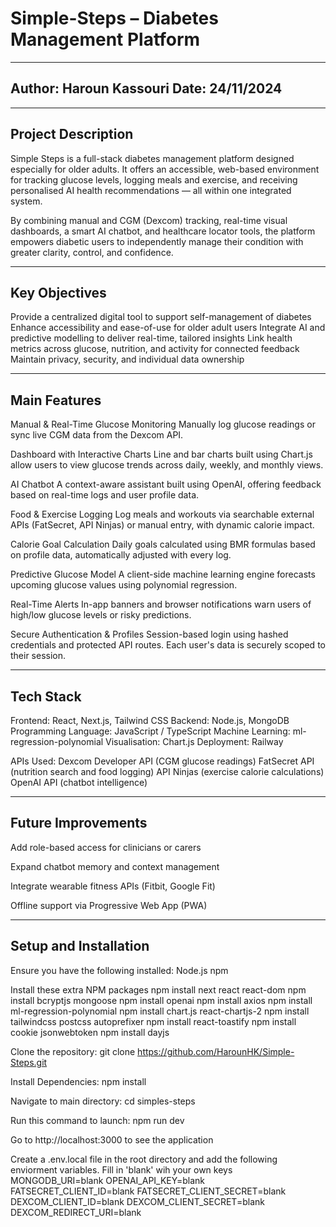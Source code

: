 # Simple-Steps – Diabetes Management Platform 

----------------------------------
Author: Haroun Kassouri
Date: 24/11/2024
----------------------------------

-------------------
Project Description
---------------------
Simple Steps is a full-stack diabetes management platform designed especially for older adults. It offers an accessible, web-based environment for tracking glucose levels, logging meals and exercise, and receiving personalised AI health recommendations — all within one integrated system.

By combining manual and CGM (Dexcom) tracking, real-time visual dashboards, a smart AI chatbot, and healthcare locator tools, the platform empowers diabetic users to independently manage their condition with greater clarity, control, and confidence.

-----------------
Key Objectives
-----------------
Provide a centralized digital tool to support self-management of diabetes
Enhance accessibility and ease-of-use for older adult users
Integrate AI and predictive modelling to deliver real-time, tailored insights
Link health metrics across glucose, nutrition, and activity for connected feedback
Maintain privacy, security, and individual data ownership



-------------
Main Features
-------------
Manual & Real-Time Glucose Monitoring
Manually log glucose readings or sync live CGM data from the Dexcom API.

Dashboard with Interactive Charts
Line and bar charts built using Chart.js allow users to view glucose trends across daily, weekly, and monthly views.

AI Chatbot
A context-aware assistant built using OpenAI, offering feedback based on real-time logs and user profile data.

Food & Exercise Logging
Log meals and workouts via searchable external APIs (FatSecret, API Ninjas) or manual entry, with dynamic calorie impact.

Calorie Goal Calculation
Daily goals calculated using BMR formulas based on profile data, automatically adjusted with every log.

Predictive Glucose Model
A client-side machine learning engine forecasts upcoming glucose values using polynomial regression.

Real-Time Alerts
In-app banners and browser notifications warn users of high/low glucose levels or risky predictions.

Secure Authentication & Profiles
Session-based login using hashed credentials and protected API routes. Each user's data is securely scoped to their session.

-------------
Tech Stack
-------------
Frontend: React, Next.js, Tailwind CSS
Backend: Node.js, MongoDB
Programming Language: JavaScript / TypeScript
Machine Learning: ml-regression-polynomial 
Visualisation: Chart.js
Deployment: Railway

APIs Used:
Dexcom Developer API (CGM glucose readings)
FatSecret API (nutrition search and food logging)
API Ninjas (exercise calorie calculations)
OpenAI API (chatbot intelligence)


----------------------
Future Improvements
----------------------
Add role-based access for clinicians or carers

Expand chatbot memory and context management

Integrate wearable fitness APIs (Fitbit, Google Fit)

Offline support via Progressive Web App (PWA)

----------------------
Setup and Installation
----------------------
Ensure you have the following installed:
Node.js 
npm 

Install these extra NPM packages
npm install next react react-dom
npm install bcryptjs mongoose
npm install openai
npm install axios
npm install ml-regression-polynomial
npm install chart.js react-chartjs-2
npm install tailwindcss postcss autoprefixer
npm install react-toastify
npm install cookie jsonwebtoken
npm install dayjs

Clone the repository:
git clone https://github.com/HarounHK/Simple-Steps.git

Install Dependencies:
npm install

Navigate to main directory:
cd simples-steps 

Run this command to launch:
npm run dev  

Go to http://localhost:3000 to see the application

Create a .env.local file in the root directory and add the following enviorment variables. Fill in 'blank' wih your own keys
MONGODB_URI=blank
OPENAI_API_KEY=blank
FATSECRET_CLIENT_ID=blank
FATSECRET_CLIENT_SECRET=blank
DEXCOM_CLIENT_ID=blank
DEXCOM_CLIENT_SECRET=blank
DEXCOM_REDIRECT_URI=blank